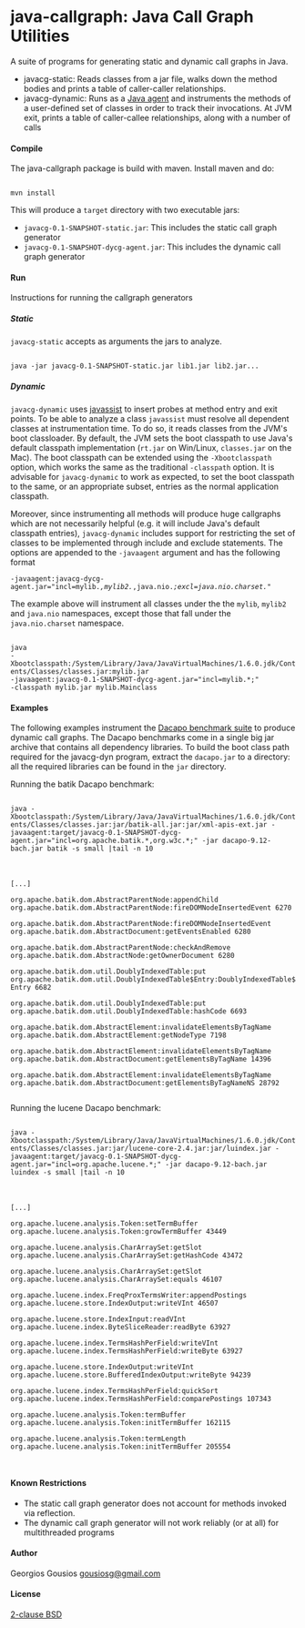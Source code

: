 java-callgraph: Java Call Graph Utilities
=========================================

A suite of programs for generating static and dynamic call graphs in Java.

* javacg-static: Reads classes from a jar file, walks down the method bodies and
   prints a table of caller-caller relationships.
* javacg-dynamic: Runs as a [Java agent](http://download.oracle.com/javase/6/docs/api/index.html?java/lang/instrument/package-summary.html) and instruments
  the methods of a user-defined set of classes in order to track their invocations.
  At JVM exit, prints a table of caller-callee relationships, along with a number
  of calls

#### Compile

The java-callgraph package is build with maven. Install maven and do: 

<code>
mvn install
</code>

This will produce a `target` directory with two executable jars:

- `javacg-0.1-SNAPSHOT-static.jar`: This includes the static call graph
generator
- `javacg-0.1-SNAPSHOT-dycg-agent.jar`: This includes the dynamic call
graph generator

#### Run

Instructions for running the callgraph generators

##### Static

`javacg-static` accepts as arguments the jars to analyze.

<code>
java -jar javacg-0.1-SNAPSHOT-static.jar lib1.jar lib2.jar...
</code>

##### Dynamic

`javacg-dynamic` uses 
[javassist](http://www.csg.is.titech.ac.jp/~chiba/javassist/) to insert probes
at method entry and exit points. To be able to analyze a class `javassist` must
resolve all dependent classes at instrumentation time.  To do so, it reads
classes from the JVM's boot classloader. By default, the JVM sets the boot
classpath to use Java's default classpath implementation (`rt.jar` on
Win/Linux, `classes.jar` on the Mac).  The boot classpath can be extended using
the `-Xbootclasspath` option, which works the same as the traditional
`-classpath` option. It is advisable for `javacg-dynamic` to work as expected,
to set the boot classpath to the same, or an appropriate subset, entries as the
normal application classpath.

Moreover, since instrumenting all methods will produce huge callgraphs which
are not necessarily helpful (e.g. it will include Java's default classpath
entries), `javacg-dynamic` includes support for restricting the set of classes
to be implemented through include and exclude statements. The options are
appended to the `-javaagent` argument and has the following format

<code>-javaagent:javacg-dycg-agent.jar="incl=mylib.*,mylib2.*,java.nio.*;excl=java.nio.charset.*"</code>

The example above will instrument all classes under the the `mylib`, `mylib2` and
`java.nio` namespaces, except those that fall under the `java.nio.charset` namespace.

<code>
java
-Xbootclasspath:/System/Library/Java/JavaVirtualMachines/1.6.0.jdk/Contents/Classes/classes.jar:mylib.jar
-javaagent:javacg-0.1-SNAPSHOT-dycg-agent.jar="incl=mylib.*;"
-classpath mylib.jar mylib.Mainclass 
</code>


#### Examples

The following examples instrument the 
[Dacapo benchmark suite](http://dacapobench.org/) to produce dynamic call graphs. 
The Dacapo benchmarks come in a single big jar archive that contains all dependency
libraries. To build the boot class path required for the javacg-dyn program, 
extract the `dacapo.jar` to a directory: all the required libraries can be found
in the `jar` directory.

Running the batik Dacapo benchmark:

<code>
java -Xbootclasspath:/System/Library/Java/JavaVirtualMachines/1.6.0.jdk/Contents/Classes/classes.jar:jar/batik-all.jar:jar/xml-apis-ext.jar -javaagent:target/javacg-0.1-SNAPSHOT-dycg-agent.jar="incl=org.apache.batik.*,org.w3c.*;" -jar dacapo-9.12-bach.jar batik -s small |tail -n 10
</code>
<br/><br/>
<code>
[...]<br/>
org.apache.batik.dom.AbstractParentNode:appendChild org.apache.batik.dom.AbstractParentNode:fireDOMNodeInsertedEvent 6270<br/>
org.apache.batik.dom.AbstractParentNode:fireDOMNodeInsertedEvent org.apache.batik.dom.AbstractDocument:getEventsEnabled 6280<br/>
org.apache.batik.dom.AbstractParentNode:checkAndRemove org.apache.batik.dom.AbstractNode:getOwnerDocument 6280<br/>
org.apache.batik.dom.util.DoublyIndexedTable:put org.apache.batik.dom.util.DoublyIndexedTable$Entry:DoublyIndexedTable$Entry 6682<br/>
org.apache.batik.dom.util.DoublyIndexedTable:put org.apache.batik.dom.util.DoublyIndexedTable:hashCode 6693<br/>
org.apache.batik.dom.AbstractElement:invalidateElementsByTagName org.apache.batik.dom.AbstractElement:getNodeType 7198<br/>
org.apache.batik.dom.AbstractElement:invalidateElementsByTagName org.apache.batik.dom.AbstractDocument:getElementsByTagName 14396<br/>
org.apache.batik.dom.AbstractElement:invalidateElementsByTagName org.apache.batik.dom.AbstractDocument:getElementsByTagNameNS 28792<br/>
</code>

Running the lucene Dacapo benchmark:

<code>
java -Xbootclasspath:/System/Library/Java/JavaVirtualMachines/1.6.0.jdk/Contents/Classes/classes.jar:jar/lucene-core-2.4.jar:jar/luindex.jar -javaagent:target/javacg-0.1-SNAPSHOT-dycg-agent.jar="incl=org.apache.lucene.*;" -jar dacapo-9.12-bach.jar luindex -s small |tail -n 10
</code>
<br/><br/>
<code>
[...]<br/>
org.apache.lucene.analysis.Token:setTermBuffer org.apache.lucene.analysis.Token:growTermBuffer 43449<br/>
org.apache.lucene.analysis.CharArraySet:getSlot org.apache.lucene.analysis.CharArraySet:getHashCode 43472<br/>
org.apache.lucene.analysis.CharArraySet:getSlot org.apache.lucene.analysis.CharArraySet:equals 46107<br/>
org.apache.lucene.index.FreqProxTermsWriter:appendPostings org.apache.lucene.store.IndexOutput:writeVInt 46507<br/>
org.apache.lucene.store.IndexInput:readVInt org.apache.lucene.index.ByteSliceReader:readByte 63927<br/>
org.apache.lucene.index.TermsHashPerField:writeVInt org.apache.lucene.index.TermsHashPerField:writeByte 63927<br/>
org.apache.lucene.store.IndexOutput:writeVInt org.apache.lucene.store.BufferedIndexOutput:writeByte 94239<br/>
org.apache.lucene.index.TermsHashPerField:quickSort org.apache.lucene.index.TermsHashPerField:comparePostings 107343<br/>
org.apache.lucene.analysis.Token:termBuffer org.apache.lucene.analysis.Token:initTermBuffer 162115<br/>
org.apache.lucene.analysis.Token:termLength org.apache.lucene.analysis.Token:initTermBuffer 205554<br/>

</code>

#### Known Restrictions

* The static call graph generator does not account for methods invoked via
  reflection.
* The dynamic call graph generator will not work reliably (or at all) for 
  multithreaded programs

#### Author

Georgios Gousios <gousiosg@gmail.com>

#### License

[2-clause BSD](http://www.opensource.org/licenses/bsd-license.php)

